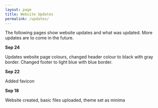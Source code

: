 ```yaml
---
layout: page
title: Website Updates
permalink: /updates/
---
```


The following pages show website updates and what was updated. More updates are to come in the future. 

<b> Sep 24 </b>

Updates website page colours, changed header colour to black with gray border. Changed footer to light blue with blue border.

<b> Sep 22 </b>

Added favicon

<b> Sep 18 </b>

Website created, basic files uploaded, theme set as minima
